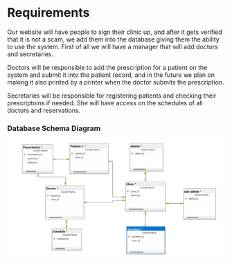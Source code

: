 # Requirements

Our website will have people to sign their clinic up, and after it gets verified that it is not a scam, we add them into the database giving them the ability to use the system. First of all we will have a manager that will add doctors and secretaries.

Doctors will be responsible to add the prescription for a patient on the system and submit it into the patient record, and in the future we plan on making it also printed by a printer when the doctor submits the prescription.

Secretaries will be responsible for registering patients and checking their prescriptoins if needed. She will have access on the schedules of all doctors and reservations.


### Database Schema Diagram

![DatabaseSchemaDiagram](db-schema-clinic.png)
